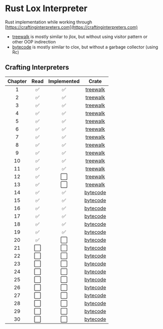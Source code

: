 # Rust Lox Interpreter

Rust implementation while working through [https://craftinginterpreters.com](https://craftinginterpreters.com)

- [treewalk](./treewalk) is mostly similar to jlox, but without using visitor pattern or other OOP indirection
- [bytecode](./bytecode) is mostly similar to clox, but without a garbage collector (using Rc)

## Crafting Interpreters

| Chapter | Read | Implemented | Crate |
| :---: | :---: | :---: | :---: |
| 1 | ✅ | ✅ | [treewalk](./treewalk) |
| 2 | ✅ | ✅ | [treewalk](./treewalk) |
| 3 | ✅ | ✅ | [treewalk](./treewalk) |
| 4 | ✅ | ✅ | [treewalk](./treewalk) |
| 5 | ✅ | ✅ | [treewalk](./treewalk) |
| 6 | ✅ | ✅ | [treewalk](./treewalk) |
| 7 | ✅ | ✅ | [treewalk](./treewalk) |
| 8 | ✅ | ✅ | [treewalk](./treewalk) |
| 9 | ✅ | ✅ | [treewalk](./treewalk) |
| 10 | ✅ | ✅ | [treewalk](./treewalk) |
| 11 | ✅ | ✅ | [treewalk](./treewalk) |
| 12 | ✅ | ⬜️ | [treewalk](./treewalk) |
| 13 | ✅ | ⬜️ | [treewalk](./treewalk) |
| 14 | ✅ | ✅ | [bytecode](./bytecode) |
| 15 | ✅ | ✅ | [bytecode](./bytecode) |
| 16 | ✅ | ✅ | [bytecode](./bytecode) |
| 17 | ✅ | ✅ | [bytecode](./bytecode) |
| 18 | ✅ | ✅ | [bytecode](./bytecode) |
| 19 | ✅ | ✅ | [bytecode](./bytecode) |
| 20 | ✅ | ⬜️ | [bytecode](./bytecode) |
| 21 | ⬜️ | ⬜️ | [bytecode](./bytecode) |
| 22 | ⬜️ | ⬜️ | [bytecode](./bytecode) |
| 23 | ⬜️ | ⬜️ | [bytecode](./bytecode) |
| 24 | ⬜️ | ⬜️ | [bytecode](./bytecode) |
| 25 | ⬜️ | ⬜️ | [bytecode](./bytecode) |
| 26 | ⬜️ | ⬜️ | [bytecode](./bytecode) |
| 27 | ⬜️ | ⬜️ | [bytecode](./bytecode) |
| 28 | ⬜️ | ⬜️ | [bytecode](./bytecode) |
| 29 | ⬜️ | ⬜️ | [bytecode](./bytecode) |
| 30 | ⬜️ | ⬜️ | [bytecode](./bytecode) |
